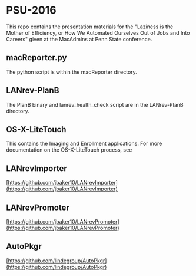 # PSU-2016
This repo contains the presentation materials for the "Laziness is the Mother of Efficiency, or How We Automated Ourselves Out of Jobs and Into Careers" given at the MacAdmins at Penn State conference.

## macReporter.py
The python script is within the macReporter directory.

## LANrev-PlanB
The PlanB binary and lanrev_health_check script are in the LANrev-PlanB directory.

## OS-X-LiteTouch
This contains the Imaging and Enrollment applications. For more documentation on the OS-X-LiteTouch process, see 

## LANrevImporter
[https://github.com/jbaker10/LANrevImporter](https://github.com/jbaker10/LANrevImporter)

## LANrevPromoter
[https://github.com/jbaker10/LANrevPromoter](https://github.com/jbaker10/LANrevPromoter)

## AutoPkgr
[https://github.com/lindegroup/AutoPkgr](https://github.com/lindegroup/AutoPkgr)